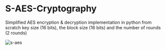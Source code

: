 # S-AES-Cryptography
Simplified AES encryption &amp; decryption implementation in python from scratch
key size (16 bits), the block size (16 bits) and the number of rounds (2 rounds)




![s-aes](https://github.com/YehiaOnGit/S-AES-Cryptography/assets/93736300/680a9b07-01bf-4c73-9ef6-8246ac405c85)
